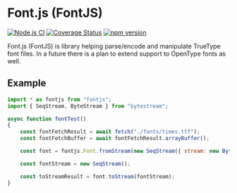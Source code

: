 # Font.js (FontJS)

[![Node.js CI](https://github.com/PeculiarVentures/Font.js/actions/workflows/test.yml/badge.svg)](https://github.com/PeculiarVentures/Font.js/actions/workflows/test.yml)
[![Coverage Status](https://coveralls.io/repos/github/PeculiarVentures/Font.js/badge.svg?branch=typescript)](https://coveralls.io/github/PeculiarVentures/Font.js?branch=typescript)
[![npm version](https://badge.fury.io/js/fontjs.svg)](https://badge.fury.io/js/fontjs)

Font.js (FontJS) is library helping parse/encode and manipulate TrueType font files. In a future there is a plan to extend support to OpenType fonts as well.

## Example
```javascript
import * as fontjs from "fontjs";
import { SeqStream, ByteStream } from "bytestream";

async function fontTest()
{
	const fontFetchResult = await fetch("./fonts/times.ttf");
	const fontFetchBuffer = await fontFetchResult.arrayBuffer();

	const font = fontjs.Font.fromStream(new SeqStream({ stream: new ByteStream({ buffer: fontFetchBuffer }) }));

	const fontStream = new SeqStream();

	const toStreamResult = font.toStream(fontStream);
}
```